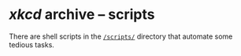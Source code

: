 # <i>xkcd</i> archive &ndash;&nbsp;scripts

There are shell scripts in the [`/scripts/`](../scripts/) directory that automate some tedious tasks.
